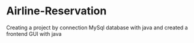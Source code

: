 # Airline-Reservation
Creating a project by connection MySql database with java and created a frontend GUI with java
